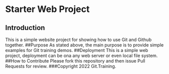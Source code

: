 # Starter Web Project

## Introduction
This is a simple website project for showing how to use Git and Github together.
##Purpose
As stated above, the main purpose is to provide simple examples for Git training demos.
##Deployment
This is a simple web project, deployment can be ona any web server or even local file system.
##How to Contribute
Please fork this repository and then issue Pull Requests for review.
###Copyright
2022 Git.Training.